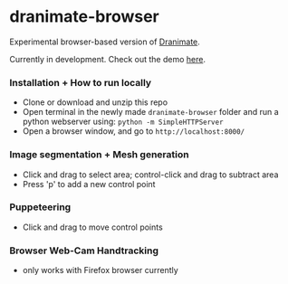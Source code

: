 # dranimate-browser

Experimental browser-based version of <a href="http://www.dranimate.com">Dranimate</a>.

Currently in development.
Check out the demo [here](http://cmuartfab.github.io/dranimate-browser/oldindex.html).

### Installation + How to run locally
* Clone or download and unzip this repo
* Open terminal in the newly made `dranimate-browser` folder and run a python webserver using: `python -m SimpleHTTPServer`
* Open a browser window, and go to `http://localhost:8000/`

### Image segmentation + Mesh generation
* Click and drag to select area; control-click and drag to subtract area
* Press 'p' to add a new control point
 
### Puppeteering
* Click and drag to move control points

### Browser Web-Cam Handtracking
* only works with Firefox browser currently
